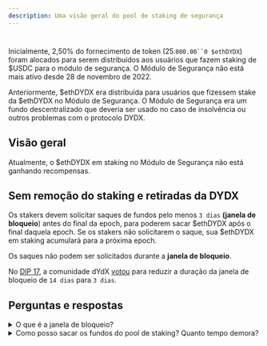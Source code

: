 ```yaml
---
description: Uma visão geral do pool de staking de segurança
---
```


#

Inicialmente, 2,50% do fornecimento de token (25.`000.00``0 $ethDYDX`) foram alocados para serem distribuídos aos usuários que fazem staking de $USDC para o módulo de segurança. O Módulo de Segurança não está mais ativo desde 28 de novembro de 2022.

Anteriormente, $ethDYDX era distribuída para usuários que fizessem stake da $ethDYDX no Módulo de Segurança. O Módulo de Segurança era um fundo descentralizado que deveria ser usado no caso de insolvência ou outros problemas com o protocolo DYDX.



## Visão geral

Atualmente, o $ethDYDX em staking no Módulo de Segurança não está ganhando recompensas.



## Sem remoção do staking e retiradas da DYDX

Os stakers devem solicitar saques de fundos pelo menos `3 dias` **(janela de bloqueio**) antes do final da epoch, para poderem sacar $ethDYDX após o final daquela epoch. Se os stakers não solicitarem o saque, sua $ethDYDX em staking acumulará para a próxima epoch.

Os saques não podem ser solicitados durante a **janela de bloqueio**.

No [DIP 17](https://dydx.community/dashboard/proposal/9), a comunidade dYdX [votou](https://dydx.community/dashboard/proposal/7) para reduzir a duração da janela de bloqueio de `14 dias` para `3 dias`.

## Perguntas e respostas

<details>

<summary>O que é a janela de bloqueio?</summary>

Uma janela de bloqueio é um período durante o qual os usuários não podem solicitar saques de $stkDYDX. A função `requestWithdrawal` não pode ser chamada durante uma janela de bloqueio, que é configurada inicialmente como os últimos `3 dias` de uma epoch. Novas epochs começam a cada 28 dias. Desse modo, os usuários podem solicitar um saque para a próxima epoch até `3 dias` antes do final de uma determinada epoch.

</details>

<details>

<summary>Como posso sacar os fundos do pool de staking? Quanto tempo demora?</summary>

Uma agenda de epoch é executada para saques a fim de fornecer previsibilidade e um ritmo regular para a disponibilidade de fundos no pool. Um staker deve solicitar o saque dos fundos pelo menos `3 dias` antes do final de uma epoch, para poder sacar seus fundos após o final daquela epoch. Se os stakers não solicitarem o saque, sua $ethDYDX em staking acumulará para a próxima epoch.

Para sacar os fundos, os usuários chamam a função ``"requestWithdrawal"`` para solicitar o saque de fundos para a próxima epoch. Os fundos de usuário permanecerão em staking e não poderão ser sacados na epoch atual. A partir da próxima epoch, os fundos ficarão como “inativos” e disponíveis para saque.

Na próxima epoch, os usuários chamam a função ``"withdrawStake"`` para sacar os fundos inativos para um endereço específico. Os usuários podem selecionar o valor de fundos inativos que desejam sacar ou chamar a função ``"withdrawMaxStake"`` para sacar todos os fundos inativos. Considere que a função ``"withdrawMaxStake"`` é menos eficiente em termos de gás do que a consulta do valor máximo via eth\_call e a chamada ``"withdrawStake()"``.

Para sacar $ethDYDX do Módulo de Segurança, siga estas etapas:

* Visite [**dydx.community/dashboard/pools/safety**](https://dydx.community/dashboard/pools/safety)\*\*\*\*
* Clique em “**Solicitar**” e digite o valor de $ethDYDX que deseja sacar do pool.
* Clique em “**Solicitar saque**”. Será necessário pagar as taxas para sacar os fundos.
* Os stakers que solicitarem sacar $ethDYDX pelo menos `3 dias` antes que a epoch atual termine poderão sacar seus $ethDYDX no início da próxima epoch.

</details>

